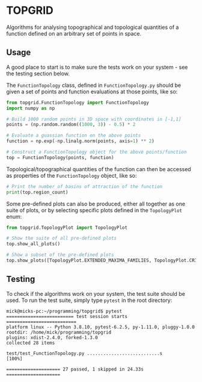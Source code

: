 # TOPGRID

Algorithms for analysing topographical and topological quantities 
of a function defined on an arbitrary set of points in  space.

## Usage
A good place to start is to make sure the tests work on your system - see the testing section below.

The `FunctionTopology` class, defined in `FunctionTopology.py` should 
be given a set of points and function evaluations at those points, like so:

```python
from topgrid.FunctionTopology import FunctionTopology
import numpy as np

# Build 1000 random points in 3D space with coordinates in [-1,1]
points = (np.random.random((1000, 3)) - 0.5) * 2

# Evaluate a guassian function on the above points
function = np.exp(-np.linalg.norm(points, axis=1) ** 2)

# Construct a FunctionTopology object for the above points/function
top = FunctionTopology(points, function)
```
Topological/topographical quantities of the function can then be accessed 
as properties of the `FunctionTopology` object, like so:

```python
# Print the number of basins of attraction of the function
print(top.region_count)
```
Some pre-defined plots can also be produced, either all together as one 
suite of plots, or by selecting specific plots defined in the `TopologyPlot` enum:
```python
from topgrid.TopologyPlot import TopologyPlot

# Show the suite of all pre-defined plots
top.show_all_plots()

# Show a subset of the pre-defined plots
top.show_plots([TopologyPlot.EXTENDED_MAXIMA_FAMILIES, TopologyPlot.CRITICAL_TREE])
```

## Testing
To check if the algorithms work on your system, the test suite should be used. 
To run the test suite, simply type `pytest` in the root directory:
```commandline
mick@micks-pc:~/programming/topgrid$ pytest
========================= test session starts ==========================
platform linux -- Python 3.8.10, pytest-6.2.5, py-1.11.0, pluggy-1.0.0
rootdir: /home/mick/programming/topgrid
plugins: xdist-2.4.0, forked-1.3.0
collected 28 items                                                     

test/test_FunctionTopology.py ...........................s       [100%]

==================== 27 passed, 1 skipped in 24.33s ====================
```